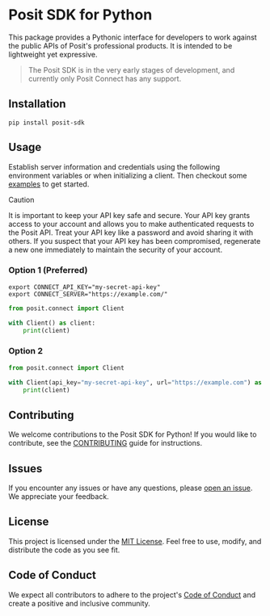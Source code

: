 # Posit SDK for Python

This package provides a Pythonic interface for developers to work against the public APIs of Posit's professional products. It is intended to be lightweight yet expressive.

> The Posit SDK is in the very early stages of development, and currently only Posit Connect has any support.

## Installation

```shell
pip install posit-sdk
```

## Usage

Establish server information and credentials using the following environment variables or when initializing a client. Then checkout some [examples](./examples/0001-overview.qmd) to get started.

> [!CAUTION]
> It is important to keep your API key safe and secure. Your API key grants access to your account and allows you to make authenticated requests to the Posit API. Treat your API key like a password and avoid sharing it with others. If you suspect that your API key has been compromised, regenerate a new one immediately to maintain the security of your account.

### Option 1 (Preferred)

```shell
export CONNECT_API_KEY="my-secret-api-key"
export CONNECT_SERVER="https://example.com/"
```

```python
from posit.connect import Client

with Client() as client:
    print(client)
```

### Option 2

```python
from posit.connect import Client

with Client(api_key="my-secret-api-key", url="https://example.com") as client:
    print(client)
```



## Contributing

We welcome contributions to the Posit SDK for Python! If you would like to contribute, see the [CONTRIBUTING](CONTRIBUTING.md) guide for instructions.

## Issues

If you encounter any issues or have any questions, please [open an issue](https://github.com/posit-dev/posit-sdk-py/issues). We appreciate your feedback.

## License

This project is licensed under the [MIT License](LICENSE). Feel free to use, modify, and distribute the code as you see fit.

## Code of Conduct

We expect all contributors to adhere to the project's [Code of Conduct](CODE_OF_CONDUCT.md) and create a positive and inclusive community.
